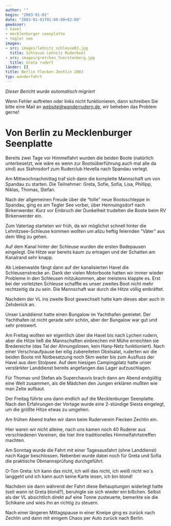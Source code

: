 ```yaml
---
author: ""
begin: "2003-01-01"
date: "2003-01-01T01:00:00+02:00"
gewässer:
- havel
- mecklenburger seenplatte
- tegler see
images:
- src: images/lehnitz_schleuse03.jpg
  title: Schleuse Lehnitz Ruderboot
- src: images/gretchen_fuerstenberg.jpg
  title: Greta rudert
länder: []
title: Berlin Flecken Zechlin 2003
typ: wanderfahrt
---
```



*Dieser Bericht wurde automatisch migriert*

Wenn Fehler auftreten oder links nicht funktionieren, dann schreiben Sie bitte eine Mail an website@wanderrudern.de, wir beheben das Problem gerne!



# Von Berlin zu Mecklenburger Seenplatte


Bereits zwei Tage vor Himmelfahrt wurden die beiden Boote (natürlich unterbesetzt, wie wäre es wenn zur Bootsüberführung auch mal alle da sind) aus Stahnsdorf zum Ruderclub Hevella nach Spandau verlegt.

Am Mittwochnachmittag traf sich dann die komplette Mannschaft um von Spandau zu starten. Die Teilnehmer: Greta, Sofie, Sofia, Lisa, Phillipp, Niklas, Thomas, Stefan.

Nach der allgemeinen Freude über die “tolle” neue Bootsschleppe in Spandau, ging es am Tegler See vorbei, über Hennuingsdorf nach Birkenwerder. Kurz vor Einbruch der Dunkelheit trudelten die Boote beim RV Birkenwerder ein.

Zum Vatertag starteten wir früh, da wir möglichst schnell hinter die Lehnitzsee-Schleuse kommen wollten um allzu heftig feiernden “Väter” aus dem Weg zu gehen.

Auf dem Kanal hinter der Schleuse wurden die ersten Badepausen eingelegt. Die Hitze war bereits kaum zu ertragen und der Schatten am Kanalrand sehr knapp.

Ab Liebenwalde fängt dann auf der kanalisierten Havel die Schleusenstrecke an. Dank der vielen Motorboote hatten wir immer wieder Probleme in den Schleusen mitzukommen, aber meistens klappte es. Erst bei der vorletzten Schleuse schaffte es unser zweites Boot nicht mehr rechtzeitig da zu sein. Die Mannschaft war durch die Hitze völlig entkräftet.

Nachdem der VL ins zweite Boot gewechselt hatte kam dieses aber auch in Zehdenick an.

Unser Landdienst hatte einen Bungalow im Yachthafen gemietet. Der Yachthafen ist nicht gerade sehr schön, aber der Bungalow war gut und sehr preiswert.

Am Freitag wollten wir eigentlich über die Havel bis nach Lychen rudern, aber die Hitze ließ die Mannschaften einbrechen mit Mühe erreichten sie Bredereiche (das Tal der Ahnungslosen, kein Hany-Netz funktioniert). Nach einer Verschnaufpause bei eilig zubereiteten Obstsalat, ruderten wir die beiden Boote mit Notbesetzung noch 5km weiter bis zum Ausfluss der Havel aus dem Stolpsee. Auf dem hiesigen Campingplatz hatte unser verstärkter Landdienst bereits angefangen das Lager aufzuschlagen.

Für Thomas und Stefan als Superchauvis brach dann am Abend endgültig eine Welt zusammen, als die Mädchen den Jungen erklären mußten wie man Zelte aufbaut.

Der Freitag führte uns dann endlich auf die Mecklenburger Seenplatte. Nach den Erfahrungen der Vortage wurde eine 2-stündige Siesta eingelegt, um die größte Hitze etwas zu umgehen.

Am frühen Abend trafen wir dann beim Ruderverein Flecken Zechlin ein.

Hier waren wir nicht alleine, nach uns kamen noch 40 Ruderer aus verschiedenen Vereinen, die hier ihre traditionelles Himmelfahrtstreffen machten.

Am Sonntag wurde die Fahrt mit einer Tagesausfahrt (ohne Landdienst) nach Kagar beschlossen. Nebenbei wurde dabei noch für Greta und Sofia die praktische Obmannsprüfung durchgeführt.

O-Ton Greta: Ich kann das nicht, ich will das nicht, ich weiß nicht wo´s langgeht und ich kann auch keine Karte lesen, ich bin blond!

Nachdem sie dann während der Fahrt diese Behauptungen widerlegt hatte (seit wann ist Greta blond?), beruhigte sie sich wieder ein bißchen. Selbst als der VL absichtlich direkt auf eine Tonne zusteuerte, bemerkte sie die Schikane und wies ihn an richtig zu steuern.

Nach einer längeren Mittagspause in einer Kneipe ging es zurück nach Zechlin und dann mit einigem Chaos per Auto zurück nach Berlin.
